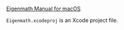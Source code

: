 
[Eigenmath Manual for macOS](https://georgeweigt.github.io/eigenmath-macos.pdf)

`Eigenmath.xcodeproj` is an Xcode project file.
